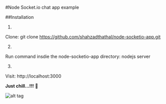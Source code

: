 #Node Socket.io chat app example


##Installation

1.
  Clone: git clone https://github.com/shahzadthathal/node-socketio-app.git
  
2.
 Run command insdie the node-socketio-app directory: nodejs server
  
3.
  Visit: http://localhost:3000
  
 
 **Just chill...!!!** :lollipop:
 
 
 ![alt tag](https://raw.githubusercontent.com/shahzadthathal/node-socketio-app/master/node-socketio-app.png)

